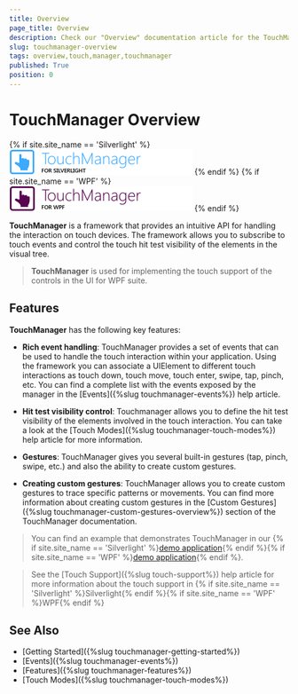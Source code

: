 ```yaml
---
title: Overview
page_title: Overview
description: Check our "Overview" documentation article for the TouchManager WPF control.
slug: touchmanager-overview
tags: overview,touch,manager,touchmanager
published: True
position: 0
---
```


# TouchManager Overview

{% if site.site_name == 'Silverlight' %}
![Touch Manager](images/touchmanager_overview_01_SL.png)
{% endif %}
{% if site.site_name == 'WPF' %}
![Touch Manger](images/touchmanager_overview_01_WPF.png)
{% endif %}

__TouchManager__ is a framework that provides an intuitive API for handling the interaction on touch devices. The framework allows you to subscribe to touch events and control the touch hit test visibility of the elements in the visual tree. 

> __TouchManager__ is used for implementing the touch support of the controls in the UI for WPF suite.

## Features

__TouchManager__ has the following key features:

* __Rich event handling__: TouchManager provides a set of events that can be used to handle the touch interaction within your application. Using the framework you can associate a UIElement to different touch interactions as touch down, touch move, touch enter, swipe, tap, pinch, etc. You can find a complete list with the events exposed by the manager in the [Events]({%slug touchmanager-events%}) help article.

* __Hit test visibility control__: Touchmanager allows you to define the hit test visibility of the elements involved in the touch interaction. You can take a look at the [Touch Modes]({%slug touchmanager-touch-modes%}) help article for more information.

* __Gestures__: TouchManager gives you several built-in gestures (tap, pinch, swipe, etc.) and also the ability to create custom gestures.

* __Creating custom gestures__: TouchManager allows you to create custom gestures to trace specific patterns or movements. You can find more information about creating custom gestures in the [Custom Gestures]({%slug touchmanager-custom-gestures-overview%}) section of the TouchManager documentation.

> You can find an example that demonstrates TouchManager in our {% if site.site_name == 'Silverlight' %}[demo application](https://demos.telerik.com/silverlight/){% endif %}{% if site.site_name == 'WPF' %}[demo application](https://demos.telerik.com/wpf/){% endif %}. 

> See the [Touch Support]({%slug touch-support%}) help article for more information about the touch support in {% if site.site_name == 'Silverlight' %}Silverlight{% endif %}{% if site.site_name == 'WPF' %}WPF{% endif %}

## See Also
* [Getting Started]({%slug touchmanager-getting-started%})
* [Events]({%slug touchmanager-events%})
* [Features]({%slug touchmanager-features%})
* [Touch Modes]({%slug touchmanager-touch-modes%})
